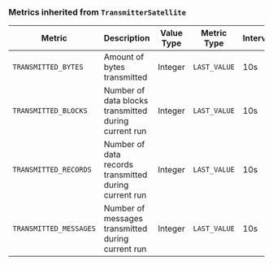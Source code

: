 <!-- markdownlint-disable MD041 -->
### Metrics inherited from `TransmitterSatellite`

| Metric | Description | Value Type | Metric Type | Interval |
|--------|-------------|------------|-------------|----------|
| `TRANSMITTED_BYTES` | Amount of bytes transmitted | Integer | `LAST_VALUE` | 10s |
| `TRANSMITTED_BLOCKS` | Number of data blocks transmitted during current run | Integer | `LAST_VALUE` | 10s |
| `TRANSMITTED_RECORDS` | Number of data records transmitted during current run | Integer | `LAST_VALUE` | 10s |
| `TRANSMITTED_MESSAGES` | Number of messages transmitted during current run | Integer | `LAST_VALUE` | 10s |

